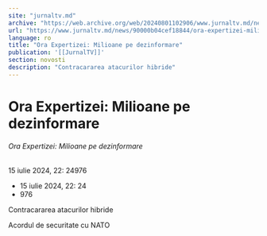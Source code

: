 ```yaml
---
site: "jurnaltv.md"
archive: "https://web.archive.org/web/20240801102906/www.jurnaltv.md/news/90000b04cef18844/ora-expertizei-milioane-pe-dezinformare.html"
url: "https://www.jurnaltv.md/news/90000b04cef18844/ora-expertizei-milioane-pe-dezinformare.html"
language: ro
title: "Ora Expertizei: Milioane pe dezinformare"
publication: '[[JurnalTV]]'
section: novosti
description: "Contracararea atacurilor hibride"
---
```


# Ora Expertizei: Milioane pe dezinformare

###### Ora Expertizei: Milioane pe dezinformare

15 iulie 2024, 22: 24976

- 15 iulie 2024, 22: 24
- 976

Contracararea atacurilor hibride

Acordul de securitate cu NATO